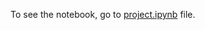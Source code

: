 To see the notebook, go to [project.ipynb](https://github.com/mark-selyaeff/DSCourseproject/blob/master/project.ipynb) file.